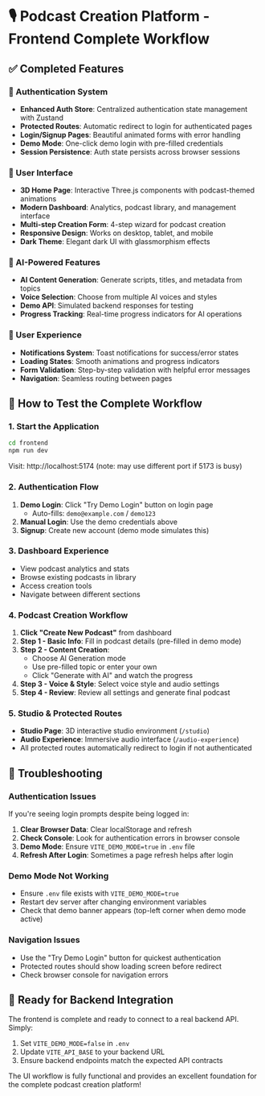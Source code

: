 # 🎙️ Podcast Creation Platform - Frontend Complete Workflow

## ✅ Completed Features

### 🔐 Authentication System
- **Enhanced Auth Store**: Centralized authentication state management with Zustand
- **Protected Routes**: Automatic redirect to login for authenticated pages
- **Login/Signup Pages**: Beautiful animated forms with error handling
- **Demo Mode**: One-click demo login with pre-filled credentials
- **Session Persistence**: Auth state persists across browser sessions

### 🎨 User Interface
- **3D Home Page**: Interactive Three.js components with podcast-themed animations
- **Modern Dashboard**: Analytics, podcast library, and management interface
- **Multi-step Creation Form**: 4-step wizard for podcast creation
- **Responsive Design**: Works on desktop, tablet, and mobile
- **Dark Theme**: Elegant dark UI with glassmorphism effects

### 🤖 AI-Powered Features
- **AI Content Generation**: Generate scripts, titles, and metadata from topics
- **Voice Selection**: Choose from multiple AI voices and styles
- **Demo API**: Simulated backend responses for testing
- **Progress Tracking**: Real-time progress indicators for AI operations

### 📱 User Experience
- **Notifications System**: Toast notifications for success/error states
- **Loading States**: Smooth animations and progress indicators
- **Form Validation**: Step-by-step validation with helpful error messages
- **Navigation**: Seamless routing between pages

## 🚀 How to Test the Complete Workflow

### 1. Start the Application
```bash
cd frontend
npm run dev
```
Visit: http://localhost:5174 (note: may use different port if 5173 is busy)

### 2. Authentication Flow
1. **Demo Login**: Click "Try Demo Login" button on login page
   - Auto-fills: `demo@example.com` / `demo123`
2. **Manual Login**: Use the demo credentials above
3. **Signup**: Create new account (demo mode simulates this)

### 3. Dashboard Experience
- View podcast analytics and stats
- Browse existing podcasts in library
- Access creation tools
- Navigate between different sections

### 4. Podcast Creation Workflow
1. **Click "Create New Podcast"** from dashboard
2. **Step 1 - Basic Info**: Fill in podcast details (pre-filled in demo mode)
3. **Step 2 - Content Creation**: 
   - Choose AI Generation mode
   - Use pre-filled topic or enter your own
   - Click "Generate with AI" and watch the progress
4. **Step 3 - Voice & Style**: Select voice style and audio settings
5. **Step 4 - Review**: Review all settings and generate final podcast

### 5. Studio & Protected Routes
- **Studio Page**: 3D interactive studio environment (`/studio`)
- **Audio Experience**: Immersive audio interface (`/audio-experience`)
- All protected routes automatically redirect to login if not authenticated

## 🔧 Troubleshooting

### Authentication Issues
If you're seeing login prompts despite being logged in:

1. **Clear Browser Data**: Clear localStorage and refresh
2. **Check Console**: Look for authentication errors in browser console
3. **Demo Mode**: Ensure `VITE_DEMO_MODE=true` in `.env` file
4. **Refresh After Login**: Sometimes a page refresh helps after login

### Demo Mode Not Working
- Ensure `.env` file exists with `VITE_DEMO_MODE=true`
- Restart dev server after changing environment variables
- Check that demo banner appears (top-left corner when demo mode active)

### Navigation Issues
- Use the "Try Demo Login" button for quickest authentication
- Protected routes should show loading screen before redirect
- Check browser console for navigation errors

## 🌟 Ready for Backend Integration
The frontend is complete and ready to connect to a real backend API. Simply:
1. Set `VITE_DEMO_MODE=false` in `.env`
2. Update `VITE_API_BASE` to your backend URL
3. Ensure backend endpoints match the expected API contracts

The UI workflow is fully functional and provides an excellent foundation for the complete podcast creation platform!
